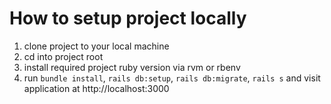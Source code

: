 # How to setup project locally
1. clone project to your local machine
2. cd into project root
3. install required project ruby version via rvm or rbenv
4. run `bundle install`, `rails db:setup`, `rails db:migrate`, `rails s` and visit application at http://localhost:3000

